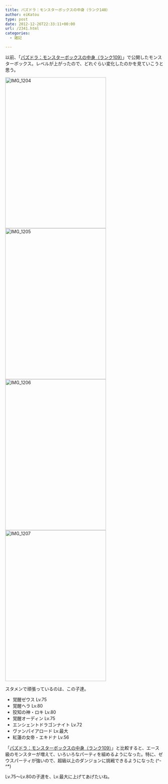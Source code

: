 ```yaml
---
title: パズドラ：モンスターボックスの中身（ランク140）
author: eiKatou
type: post
date: 2012-12-26T22:33:11+00:00
url: /2341.html
categories:
  - 雑記

---
```

以前、「[パズドラ：モンスターボックスの中身（ランク109）][1]」で公開したモンスターボックス。レベルが上がったので、どれぐらい変化したのかを見ていこうと思う。

<img src="http://eikatou.net/blog/wp-content/uploads/2012/12/IMG_1204.jpg" alt="IMG_1204" width="320" height="480" class="alignnone size-full wp-image-2346" srcset="/uploads/2012/12/IMG_1204.jpg 320w, /uploads/2012/12/IMG_1204-200x300.jpg 200w" sizes="(max-width: 320px) 100vw, 320px" />
  
<!--more-->


  
<img src="http://eikatou.net/blog/wp-content/uploads/2012/12/IMG_1205.jpg" alt="IMG_1205" width="320" height="480" class="alignnone size-full wp-image-2347" srcset="/uploads/2012/12/IMG_1205.jpg 320w, /uploads/2012/12/IMG_1205-200x300.jpg 200w" sizes="(max-width: 320px) 100vw, 320px" />

<img src="http://eikatou.net/blog/wp-content/uploads/2012/12/IMG_1206.jpg" alt="IMG_1206" width="320" height="480" class="alignnone size-full wp-image-2348" srcset="/uploads/2012/12/IMG_1206.jpg 320w, /uploads/2012/12/IMG_1206-200x300.jpg 200w" sizes="(max-width: 320px) 100vw, 320px" />


<img src="http://eikatou.net/blog/wp-content/uploads/2012/12/IMG_1207.jpg" alt="IMG_1207" width="320" height="480" class="alignnone size-full wp-image-2349" srcset="/uploads/2012/12/IMG_1207.jpg 320w, /uploads/2012/12/IMG_1207-200x300.jpg 200w" sizes="(max-width: 320px) 100vw, 320px" /> 

スタメンで頑張っているのは、この子達。

  * 覚醒ゼウス Lv.75
  * 覚醒ヘラ Lv.80
  * 狡知の神・ロキ Lv.80
  * 覚醒オーディン Lv.75
  * エンシェントドラゴンナイト Lv.72
  * ヴァンパイアロード Lv.最大
  * 紅蓮の女帝・エキドナ Lv.56

「[パズドラ：モンスターボックスの中身（ランク109）][1]」と比較すると、エース級のモンスターが増えて、いろいろなパーティを組めるようになった。特に、ゼウスパーティが強いので、超級以上のダンジョンに挑戦できるようになった (^-^*)

Lv.75〜Lv.80の子達を、Lv.最大に上げてあげたいね。

 [1]: http://eikatou.net/blog/2012/11/paz_monsterbox_109/
